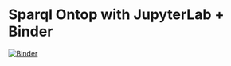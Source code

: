 # Sparql Ontop with JupyterLab + Binder

[![Binder](http://mybinder.org/badge_logo.svg)](https://mybinder.org/v2/gh/binder-examples/sparql_ontop/master?urlpath=lab/tree/index.ipynb)
 
